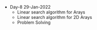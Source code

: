 * Day-8 29-Jan-2022
    * Linear search algorithm for Arays
    * Linear search algorithm for 2D Arays
    * Problem Solving